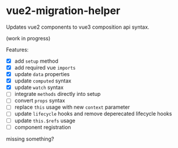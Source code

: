 # vue2-migration-helper

Updates vue2 components to vue3 composition api syntax.

(work in progress)

Features:

- [x] add `setup` method
- [x] add required vue `imports`
- [x] update `data` properties
- [x] update `computed` syntax
- [x] update `watch` syntax
- [ ] integrate `methods` directly into setup
- [ ] convert `props` syntax
- [ ] replace `this` usage with new `context` parameter
- [ ] update `lifecycle` hooks and remove deperecated lifecycle hooks
- [ ] update `this.$refs` usage
- [ ] component registration

missing something?
